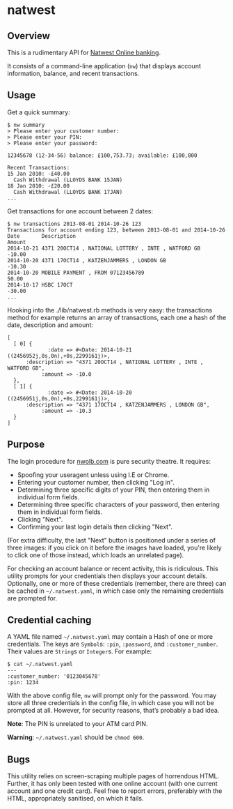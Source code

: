 # natwest

## Overview

This is a rudimentary API for [Natwest Online banking](https://nwolb.com/).

It consists of a command-line application (`nw`) that displays account
information, balance, and recent transactions.

## Usage

Get a quick summary:
    
    $ nw summary
    > Please enter your customer number:
    > Please enter your PIN:
    > Please enter your password:

    12345678 (12-34-56) balance: £100,753.73; available: £100,000
    
    Recent Transactions:
    15 Jan 2010: -£40.00
      Cash Withdrawal (LLOYDS BANK 15JAN)
    18 Jan 2010: -£20.00
      Cash Withdrawal (LLOYDS BANK 17JAN)
    ...

Get transactions for one account between 2 dates:
    
    $ nw transactions 2013-08-01 2014-10-26 123
    Transactions for account ending 123, between 2013-08-01 and 2014-10-26
    Date       Description                                                 Amount
    2014-10-21 4371 20OCT14 , NATIONAL LOTTERY , INTE , WATFORD GB             -10.00
    2014-10-20 4371 17OCT14 , KATZENJAMMERS , LONDON GB                        -10.30
    2014-10-20 MOBILE PAYMENT , FROM 07123456789                                50.00
    2014-10-17 HSBC 17OCT                                                      -30.00
    ...

Hooking into the ./lib/natwest.rb methods is very easy: the transactions method
for example returns an array of transactions, each one a hash of the date, description
and amount:
    
    [
      [ 0] {
                 :date => #<Date: 2014-10-21 ((2456952j,0s,0n),+0s,2299161j)>,
          :description => "4371 20OCT14 , NATIONAL LOTTERY , INTE , WATFORD GB",
               :amount => -10.0
      },
      [ 1] {
                 :date => #<Date: 2014-10-20 ((2456951j,0s,0n),+0s,2299161j)>,
          :description => "4371 17OCT14 , KATZENJAMMERS , LONDON GB",
               :amount => -10.3
      }
    ]


## Purpose

The login procedure for [nwolb.com](https://nwolb.com/) is pure security
theatre. It requires:

* Spoofing your useragent unless using I.E or Chrome.
* Entering your customer number, then clicking "Log in".
* Determining three specific digits of your PIN, then entering them in
individual form fields.
* Determining three specific characters of your password, then entering them
in individual form fields.
* Clicking "Next".
* Confirming your last login details then clicking "Next".

(For extra difficulty, the last "Next" button is positioned under a series of
three images: if you click on it before the images have loaded, you're likely
to click one of those instead, which loads an unrelated page).

For checking an account balance or recent activity, this is ridiculous. This
utility prompts for your credentials then displays your account details.
Optionally, one or more of these credentials (remember, there are three) can
be cached in `~/.natwest.yaml`, in which case only the remaining credentials
are prompted for.

## Credential caching

A YAML file named `~/.natwest.yaml` may contain a Hash of one or more
credentials. The keys are `Symbol`s: `:pin`, `:password`, and
`:customer_number`. Their values are `String`s or `Integer`s. For example:

    $ cat ~/.natwest.yaml 
    --- 
    :customer_number: '0123045678'
    :pin: 1234

With the above config file, `nw` will prompt only for the password. You may
store all three credentials in the config file, in which case you will not be
prompted at all. However, for security reasons, that’s probably a
bad idea.

**Note**: The PIN is unrelated to your ATM card PIN.

**Warning**: `~/.natwest.yaml` should be `chmod 600`.

## Bugs

This utility relies on screen-scraping multiple pages of horrendous HTML.
Further, it has only been tested with one online account (with one current account
and one credit card). Feel free to report errors, preferably with the HTML, 
appropriately sanitised, on which it fails.